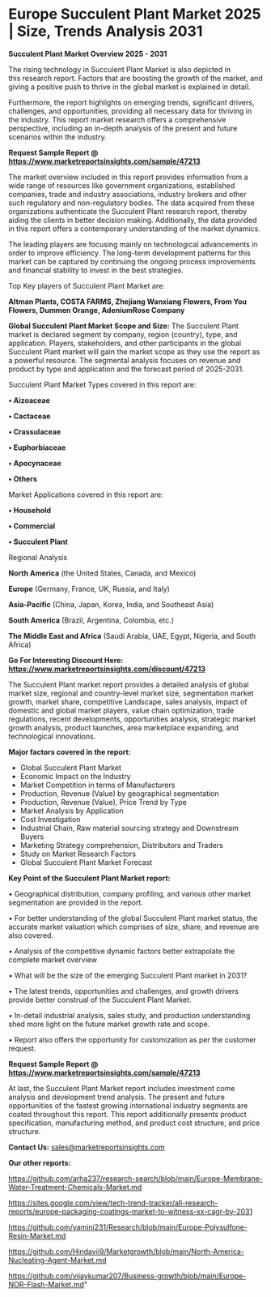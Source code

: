 # Europe Succulent Plant Market 2025 | Size, Trends Analysis 2031

<Strong> Succulent Plant Market Overview 2025 - 2031</strong>

The rising technology in Succulent Plant Market is also depicted in this research report. Factors that are boosting the growth of the market, and giving a positive push to thrive in the global market is explained in detail.

Furthermore, the report highlights on emerging trends, significant drivers, challenges, and opportunities, providing all necessary data for thriving in the industry. This report market research offers a comprehensive perspective, including an in-depth analysis of the present and future scenarios within the industry.

<strong>Request Sample Report @ <a href=https://www.marketreportsinsights.com/sample/47213>https://www.marketreportsinsights.com/sample/47213</a></strong>

The market overview included in this report provides information from a wide range of resources like government organizations, established companies, trade and industry associations, industry brokers and other such regulatory and non-regulatory bodies. The data acquired from these organizations authenticate the Succulent Plant research report, thereby aiding the clients in better decision making. Additionally, the data provided in this report offers a contemporary understanding of the market dynamics.

The leading players are focusing mainly on technological advancements in order to improve efficiency. The long-term development patterns for this market can be captured by continuing the ongoing process improvements and financial stability to invest in the best strategies.

Top Key players of Succulent Plant Market are:

<strong>Altman Plants, COSTA FARMS, Zhejiang Wanxiang Flowers, From You Flowers, Dummen Orange, AdeniumRose Company</strong>

<strong><b>Global Succulent Plant Market Scope and Size:</b></strong>
The Succulent Plant market is declared segment by company, region (country), type, and application. Players, stakeholders, and other participants in the global Succulent Plant market will gain the market scope as they use the report as a powerful resource. The segmental analysis focuses on revenue and product by type and application and the forecast period of 2025-2031.

Succulent Plant Market Types covered in this report are:

<strong>•  Aizoaceae

•  Cactaceae

•  Crassulaceae

•  Euphorbiaceae

•  Apocynaceae

•  Others</strong>

Market Applications covered in this report are:

<strong>•  Household

•  Commercial

•  Succulent Plant</strong> 

Regional Analysis

<strong>North America</strong> (the United States, Canada, and Mexico)

<strong>Europe</strong> (Germany, France, UK, Russia, and Italy)

<strong>Asia-Pacific</strong> (China, Japan, Korea, India, and Southeast Asia)

<strong>South America</strong> (Brazil, Argentina, Colombia, etc.)

<strong>The Middle East and Africa</strong> (Saudi Arabia, UAE, Egypt, Nigeria, and South Africa)

<strong>Go For Interesting Discount Here: <a href=https://www.marketreportsinsights.com/discount/47213>https://www.marketreportsinsights.com/discount/47213</a></strong>

The Succulent Plant market report provides a detailed analysis of global market size, regional and country-level market size, segmentation market growth, market share, competitive Landscape, sales analysis, impact of domestic and global market players, value chain optimization, trade regulations, recent developments, opportunities analysis, strategic market growth analysis, product launches, area marketplace expanding, and technological innovations.

<strong><b>Major factors covered in the report:</b></strong>
<ul>
  <li>Global Succulent Plant Market </li>
  <li>Economic Impact on the Industry</li>
  <li>Market Competition in terms of Manufacturers</li>
  <li>Production, Revenue (Value) by geographical segmentation</li>
  <li>Production, Revenue (Value), Price Trend by Type</li>
  <li>Market Analysis by Application</li>
  <li>Cost Investigation</li>
  <li>Industrial Chain, Raw material sourcing strategy and Downstream Buyers</li>
  <li>Marketing Strategy comprehension, Distributors and Traders</li>
  <li>Study on Market Research Factors</li>
  <li>Global Succulent Plant Market Forecast</li>
</ul>

<strong><b>Key Point of the Succulent Plant Market report:</b></strong>

• Geographical distribution, company profiling, and various other market segmentation are provided in the report.

• For better understanding of the global Succulent Plant market status, the accurate market valuation which comprises of size, share, and revenue are also covered.

• Analysis of the competitive dynamic factors better extrapolate the complete market overview

• What will be the size of the emerging Succulent Plant market in 2031?

• The latest trends, opportunities and challenges, and growth drivers provide better construal of the Succulent Plant Market.

• In-detail industrial analysis, sales study, and production understanding shed more light on the future market growth rate and scope.

• Report also offers the opportunity for customization as per the customer request.

<strong>Request Sample Report @ <a href=https://www.marketreportsinsights.com/sample/47213>https://www.marketreportsinsights.com/sample/47213</a></strong>

At last, the Succulent Plant Market report includes investment come analysis and development trend analysis. The present and future opportunities of the fastest growing international industry segments are coated throughout this report. This report additionally presents product specification, manufacturing method, and product cost structure, and price structure.

<strong>Contact Us:</strong>
sales@marketreportsinsights.com

<strong>Our other reports:</strong>

<a href=https://github.com/arha237/research-search/blob/main/Europe-Membrane-Water-Treatment-Chemicals-Market.md>https://github.com/arha237/research-search/blob/main/Europe-Membrane-Water-Treatment-Chemicals-Market.md</a>

<a href=https://sites.google.com/view/tech-trend-tracker/all-research-reports/europe-packaging-coatings-market-to-witness-xx-cagr-by-2031>https://sites.google.com/view/tech-trend-tracker/all-research-reports/europe-packaging-coatings-market-to-witness-xx-cagr-by-2031</a>

<a href=https://github.com/yamini231/Research/blob/main/Europe-Polysulfone-Resin-Market.md>https://github.com/yamini231/Research/blob/main/Europe-Polysulfone-Resin-Market.md</a>

<a href=https://github.com/Hindavii9/Marketgrowth/blob/main/North-America-Nucleating-Agent-Market.md>https://github.com/Hindavii9/Marketgrowth/blob/main/North-America-Nucleating-Agent-Market.md</a>

<a href=https://github.com/vijaykumar207/Business-growth/blob/main/Europe-NOR-Flash-Market.md>https://github.com/vijaykumar207/Business-growth/blob/main/Europe-NOR-Flash-Market.md</a>"
